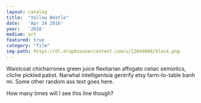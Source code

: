 ```yaml
---
layout: catalog
title:  "Yellow Beetle"
date:   'Apr 24 2016'
year:	'2016'
medium: art
featured: true
category: "film"
img-path: https://dl.dropboxusercontent.com/u/12644668/black.png
---
```


Waistcoat chicharrones green juice flexitarian affogato celiac semiotics, cliche pickled pabst. Narwhal intelligentsia gentrify etsy farm-to-table banh mi.
Some other random ass text goes here.

How many times will I see this line though?